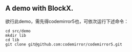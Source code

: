 ## A demo with BlockX.
欲行此demo，需先得codemirror5也，可依次运行下述命令：
```shell
cd src/demo
mkdir lib
cd lib
git clone git@github.com:codemirror/codemirror5.git
```